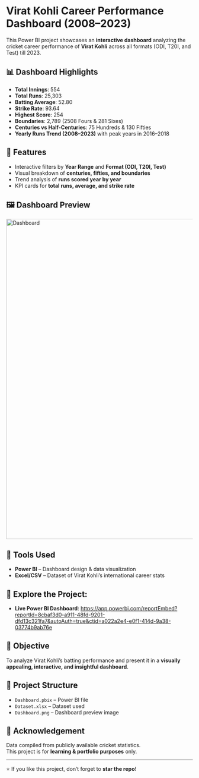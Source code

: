 # Virat Kohli Career Performance Dashboard (2008–2023)

This Power BI project showcases an **interactive dashboard** analyzing the cricket career performance of **Virat Kohli** across all formats (ODI, T20I, and Test) till 2023.

## 📊 Dashboard Highlights
- **Total Innings**: 554  
- **Total Runs**: 25,303  
- **Batting Average**: 52.80  
- **Strike Rate**: 93.64  
- **Highest Score**: 254  
- **Boundaries**: 2,789 (2508 Fours & 281 Sixes)  
- **Centuries vs Half-Centuries**: 75 Hundreds & 130 Fifties  
- **Yearly Runs Trend (2008–2023)** with peak years in 2016–2018  

## 📌 Features
- Interactive filters by **Year Range** and **Format (ODI, T20I, Test)**  
- Visual breakdown of **centuries, fifties, and boundaries**  
- Trend analysis of **runs scored year by year**  
- KPI cards for **total runs, average, and strike rate**  

## 🖼️ Dashboard Preview
<img width="1532" height="862" alt="Dashboard" src="https://github.com/user-attachments/assets/cd386c27-54fa-42b2-aa7e-eac27cad4003" />


## 🚀 Tools Used
- **Power BI** – Dashboard design & data visualization  
- **Excel/CSV** – Dataset of Virat Kohli’s international career stats

## 🔗 Explore the Project:

- **Live Power BI Dashboard**: https://app.powerbi.com/reportEmbed?reportId=8cbaf3d0-a911-48fd-9201-dfd13c321fa7&autoAuth=true&ctid=a022a2e4-e0f1-414d-9a38-03774b9ab76e 

## 🎯 Objective
To analyze Virat Kohli’s batting performance and present it in a **visually appealing, interactive, and insightful dashboard**.

## 📂 Project Structure
- `Dashboard.pbix` – Power BI file  
- `Dataset.xlsx` – Dataset used  
- `Dashboard.png` – Dashboard preview image  

## 🙌 Acknowledgement
Data compiled from publicly available cricket statistics.  
This project is for **learning & portfolio purposes** only.

---
⭐ If you like this project, don’t forget to **star the repo**!
